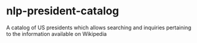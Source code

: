 # nlp-president-catalog
A catalog of US presidents which allows searching and inquiries pertaining to the information available on Wikipedia
